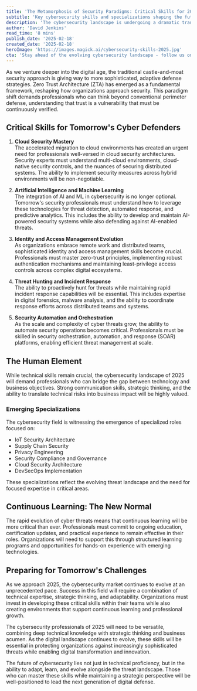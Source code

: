 ```yaml
---
title: 'The Metamorphosis of Security Paradigms: Critical Skills for 2025''s Cyber Defenders'
subtitle: 'Key cybersecurity skills and specializations shaping the future of digital defense'
description: 'The cybersecurity landscape is undergoing a dramatic transformation, with Zero Trust Architecture emerging as a fundamental framework. This article explores the critical skills and specializations that will define successful cybersecurity professionals in 2025, from cloud security mastery to AI integration and advanced threat hunting capabilities.'
author: 'David Jenkins'
read_time: '8 mins'
publish_date: '2025-02-18'
created_date: '2025-02-18'
heroImage: 'https://images.magick.ai/cybersecurity-skills-2025.jpg'
cta: 'Stay ahead of the evolving cybersecurity landscape - follow us on LinkedIn for regular insights into the future of digital defense and emerging security trends.'
---
```


As we venture deeper into the digital age, the traditional castle-and-moat security approach is giving way to more sophisticated, adaptive defense strategies. Zero Trust Architecture (ZTA) has emerged as a fundamental framework, reshaping how organizations approach security. This paradigm shift demands professionals who can think beyond conventional perimeter defense, understanding that trust is a vulnerability that must be continuously verified.

## Critical Skills for Tomorrow's Cyber Defenders

1. **Cloud Security Mastery**  
   The accelerated migration to cloud environments has created an urgent need for professionals well-versed in cloud security architectures. Security experts must understand multi-cloud environments, cloud-native security controls, and the nuances of securing distributed systems. The ability to implement security measures across hybrid environments will be non-negotiable.

2. **Artificial Intelligence and Machine Learning**  
   The integration of AI and ML in cybersecurity is no longer optional. Tomorrow's security professionals must understand how to leverage these technologies for threat detection, automated response, and predictive analytics. This includes the ability to develop and maintain AI-powered security systems while also defending against AI-enabled threats.

3. **Identity and Access Management Evolution**  
   As organizations embrace remote work and distributed teams, sophisticated identity and access management skills become crucial. Professionals must master zero-trust principles, implementing robust authentication mechanisms and maintaining least-privilege access controls across complex digital ecosystems.

4. **Threat Hunting and Incident Response**  
   The ability to proactively hunt for threats while maintaining rapid incident response capabilities will be essential. This includes expertise in digital forensics, malware analysis, and the ability to coordinate response efforts across distributed teams and systems.

5. **Security Automation and Orchestration**  
   As the scale and complexity of cyber threats grow, the ability to automate security operations becomes critical. Professionals must be skilled in security orchestration, automation, and response (SOAR) platforms, enabling efficient threat management at scale.

## The Human Element

While technical skills remain crucial, the cybersecurity landscape of 2025 will demand professionals who can bridge the gap between technology and business objectives. Strong communication skills, strategic thinking, and the ability to translate technical risks into business impact will be highly valued.

### Emerging Specializations

The cybersecurity field is witnessing the emergence of specialized roles focused on:
- IoT Security Architecture
- Supply Chain Security
- Privacy Engineering
- Security Compliance and Governance
- Cloud Security Architecture
- DevSecOps Implementation

These specializations reflect the evolving threat landscape and the need for focused expertise in critical areas.

## Continuous Learning: The New Normal

The rapid evolution of cyber threats means that continuous learning will be more critical than ever. Professionals must commit to ongoing education, certification updates, and practical experience to remain effective in their roles. Organizations will need to support this through structured learning programs and opportunities for hands-on experience with emerging technologies.

## Preparing for Tomorrow's Challenges

As we approach 2025, the cybersecurity market continues to evolve at an unprecedented pace. Success in this field will require a combination of technical expertise, strategic thinking, and adaptability. Organizations must invest in developing these critical skills within their teams while also creating environments that support continuous learning and professional growth.

The cybersecurity professionals of 2025 will need to be versatile, combining deep technical knowledge with strategic thinking and business acumen. As the digital landscape continues to evolve, these skills will be essential in protecting organizations against increasingly sophisticated threats while enabling digital transformation and innovation.

The future of cybersecurity lies not just in technical proficiency, but in the ability to adapt, learn, and evolve alongside the threat landscape. Those who can master these skills while maintaining a strategic perspective will be well-positioned to lead the next generation of digital defense.